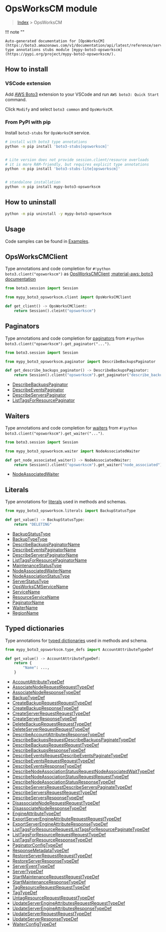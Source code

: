 #  OpsWorksCM module

> [Index](../README.md) > OpsWorksCM

!!! note ""

    Auto-generated documentation for [OpsWorksCM](https://boto3.amazonaws.com/v1/documentation/api/latest/reference/services/opsworkscm.html#OpsWorksCM)
    type annotations stubs module [mypy-boto3-opsworkscm](https://pypi.org/project/mypy-boto3-opsworkscm/).

## How to install

### VSCode extension

Add [AWS Boto3](https://marketplace.visualstudio.com/items?itemName=Boto3typed.boto3-ide)
extension to your VSCode and run `AWS boto3: Quick Start` command.

Click `Modify` and select `boto3 common` and `OpsWorksCM`.

### From PyPI with pip

Install `boto3-stubs` for `OpsWorksCM` service.

```bash
# install with boto3 type annotations
python -m pip install 'boto3-stubs[opsworkscm]'


# Lite version does not provide session.client/resource overloads
# it is more RAM-friendly, but requires explicit type annotations
python -m pip install 'boto3-stubs-lite[opsworkscm]'


# standalone installation
python -m pip install mypy-boto3-opsworkscm
```



## How to uninstall

```bash
python -m pip uninstall -y mypy-boto3-opsworkscm
```

## Usage

Code samples can be found in [Examples](./usage.md).

## OpsWorksCMClient

Type annotations and code completion for  `#!python boto3.client("opsworkscm")` as [OpsWorksCMClient](./client.md)
[:material-aws: boto3 documentation](https://boto3.amazonaws.com/v1/documentation/api/latest/reference/services/opsworkscm.html#OpsWorksCM.Client)

```python title="Usage example"
from boto3.session import Session

from mypy_boto3_opsworkscm.client import OpsWorksCMClient

def get_client() -> OpsWorksCMClient:
    return Session().cleint("opsworkscm")
```


## Paginators

Type annotations and code completion for [paginators](./paginators.md)
from `#!python boto3.client("opsworkscm").get_paginator("...")`.

```python title="Usage example"
from boto3.session import Session

from mypy_boto3_opsworkscm.paginator import DescribeBackupsPaginator

def get_describe_backups_paginator() -> DescribeBackupsPaginator:
    return Session().client("opsworkscm").get_paginator("describe_backups"))
```

- [DescribeBackupsPaginator](./paginators.md#describebackupspaginator)
- [DescribeEventsPaginator](./paginators.md#describeeventspaginator)
- [DescribeServersPaginator](./paginators.md#describeserverspaginator)
- [ListTagsForResourcePaginator](./paginators.md#listtagsforresourcepaginator)




## Waiters

Type annotations and code completion for [waiters](./waiters.md)
from `#!python boto3.client("opsworkscm").get_waiter("...")`.

```python title="Usage example"
from boto3.session import Session

from mypy_boto3_opsworkscm.waiter import NodeAssociatedWaiter

def get_node_associated_waiter() -> NodeAssociatedWaiter:
    return Session().client("opsworkscm").get_waiter("node_associated")
```

- [NodeAssociatedWaiter](./waiters.md#nodeassociatedwaiter)







## Literals

Type annotations for [literals](./literals.md) used in methods and schemas.

```python title="Usage example"
from mypy_boto3_opsworkscm.literals import BackupStatusType

def get_value() -> BackupStatusType:
    return "DELETING"
```

- [BackupStatusType](./literals.md#backupstatustype)
- [BackupTypeType](./literals.md#backuptypetype)
- [DescribeBackupsPaginatorName](./literals.md#describebackupspaginatorname)
- [DescribeEventsPaginatorName](./literals.md#describeeventspaginatorname)
- [DescribeServersPaginatorName](./literals.md#describeserverspaginatorname)
- [ListTagsForResourcePaginatorName](./literals.md#listtagsforresourcepaginatorname)
- [MaintenanceStatusType](./literals.md#maintenancestatustype)
- [NodeAssociatedWaiterName](./literals.md#nodeassociatedwaitername)
- [NodeAssociationStatusType](./literals.md#nodeassociationstatustype)
- [ServerStatusType](./literals.md#serverstatustype)
- [OpsWorksCMServiceName](./literals.md#opsworkscmservicename)
- [ServiceName](./literals.md#servicename)
- [ResourceServiceName](./literals.md#resourceservicename)
- [PaginatorName](./literals.md#paginatorname)
- [WaiterName](./literals.md#waitername)
- [RegionName](./literals.md#regionname)




## Typed dictionaries

Type annotations for [typed dictionaries](./type_defs.md) used in methods and schema.

```python title="Usage example"
from mypy_boto3_opsworkscm.type_defs import AccountAttributeTypeDef

def get_value() -> AccountAttributeTypeDef:
    return {
        "Name": ...,
    }
```

- [AccountAttributeTypeDef](./type_defs.md#accountattributetypedef)
- [AssociateNodeRequestRequestTypeDef](./type_defs.md#associatenoderequestrequesttypedef)
- [AssociateNodeResponseTypeDef](./type_defs.md#associatenoderesponsetypedef)
- [BackupTypeDef](./type_defs.md#backuptypedef)
- [CreateBackupRequestRequestTypeDef](./type_defs.md#createbackuprequestrequesttypedef)
- [CreateBackupResponseTypeDef](./type_defs.md#createbackupresponsetypedef)
- [CreateServerRequestRequestTypeDef](./type_defs.md#createserverrequestrequesttypedef)
- [CreateServerResponseTypeDef](./type_defs.md#createserverresponsetypedef)
- [DeleteBackupRequestRequestTypeDef](./type_defs.md#deletebackuprequestrequesttypedef)
- [DeleteServerRequestRequestTypeDef](./type_defs.md#deleteserverrequestrequesttypedef)
- [DescribeAccountAttributesResponseTypeDef](./type_defs.md#describeaccountattributesresponsetypedef)
- [DescribeBackupsRequestDescribeBackupsPaginateTypeDef](./type_defs.md#describebackupsrequestdescribebackupspaginatetypedef)
- [DescribeBackupsRequestRequestTypeDef](./type_defs.md#describebackupsrequestrequesttypedef)
- [DescribeBackupsResponseTypeDef](./type_defs.md#describebackupsresponsetypedef)
- [DescribeEventsRequestDescribeEventsPaginateTypeDef](./type_defs.md#describeeventsrequestdescribeeventspaginatetypedef)
- [DescribeEventsRequestRequestTypeDef](./type_defs.md#describeeventsrequestrequesttypedef)
- [DescribeEventsResponseTypeDef](./type_defs.md#describeeventsresponsetypedef)
- [DescribeNodeAssociationStatusRequestNodeAssociatedWaitTypeDef](./type_defs.md#describenodeassociationstatusrequestnodeassociatedwaittypedef)
- [DescribeNodeAssociationStatusRequestRequestTypeDef](./type_defs.md#describenodeassociationstatusrequestrequesttypedef)
- [DescribeNodeAssociationStatusResponseTypeDef](./type_defs.md#describenodeassociationstatusresponsetypedef)
- [DescribeServersRequestDescribeServersPaginateTypeDef](./type_defs.md#describeserversrequestdescribeserverspaginatetypedef)
- [DescribeServersRequestRequestTypeDef](./type_defs.md#describeserversrequestrequesttypedef)
- [DescribeServersResponseTypeDef](./type_defs.md#describeserversresponsetypedef)
- [DisassociateNodeRequestRequestTypeDef](./type_defs.md#disassociatenoderequestrequesttypedef)
- [DisassociateNodeResponseTypeDef](./type_defs.md#disassociatenoderesponsetypedef)
- [EngineAttributeTypeDef](./type_defs.md#engineattributetypedef)
- [ExportServerEngineAttributeRequestRequestTypeDef](./type_defs.md#exportserverengineattributerequestrequesttypedef)
- [ExportServerEngineAttributeResponseTypeDef](./type_defs.md#exportserverengineattributeresponsetypedef)
- [ListTagsForResourceRequestListTagsForResourcePaginateTypeDef](./type_defs.md#listtagsforresourcerequestlisttagsforresourcepaginatetypedef)
- [ListTagsForResourceRequestRequestTypeDef](./type_defs.md#listtagsforresourcerequestrequesttypedef)
- [ListTagsForResourceResponseTypeDef](./type_defs.md#listtagsforresourceresponsetypedef)
- [PaginatorConfigTypeDef](./type_defs.md#paginatorconfigtypedef)
- [ResponseMetadataTypeDef](./type_defs.md#responsemetadatatypedef)
- [RestoreServerRequestRequestTypeDef](./type_defs.md#restoreserverrequestrequesttypedef)
- [RestoreServerResponseTypeDef](./type_defs.md#restoreserverresponsetypedef)
- [ServerEventTypeDef](./type_defs.md#servereventtypedef)
- [ServerTypeDef](./type_defs.md#servertypedef)
- [StartMaintenanceRequestRequestTypeDef](./type_defs.md#startmaintenancerequestrequesttypedef)
- [StartMaintenanceResponseTypeDef](./type_defs.md#startmaintenanceresponsetypedef)
- [TagResourceRequestRequestTypeDef](./type_defs.md#tagresourcerequestrequesttypedef)
- [TagTypeDef](./type_defs.md#tagtypedef)
- [UntagResourceRequestRequestTypeDef](./type_defs.md#untagresourcerequestrequesttypedef)
- [UpdateServerEngineAttributesRequestRequestTypeDef](./type_defs.md#updateserverengineattributesrequestrequesttypedef)
- [UpdateServerEngineAttributesResponseTypeDef](./type_defs.md#updateserverengineattributesresponsetypedef)
- [UpdateServerRequestRequestTypeDef](./type_defs.md#updateserverrequestrequesttypedef)
- [UpdateServerResponseTypeDef](./type_defs.md#updateserverresponsetypedef)
- [WaiterConfigTypeDef](./type_defs.md#waiterconfigtypedef)

